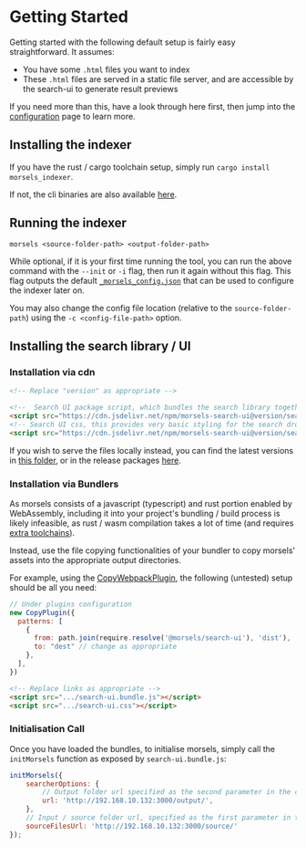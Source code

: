 # Getting Started

Getting started with the following default setup is fairly easy straightforward. It assumes:
- You have some `.html` files you want to index
- These `.html` files are served in a static file server, and are accessible by the search-ui to generate result previews

If you need more than this, have a look through here first, then jump into the [configuration](search_configuration.md) page to learn more.

## Installing the indexer

If you have the rust / cargo toolchain setup, simply run `cargo install morsels_indexer`.

If not, the cli binaries are also available [here](https://github.com/ang-zeyu/morsels/releases).


## Running the indexer

```
morsels <source-folder-path> <output-folder-path>
```

While optional, if it is your first time running the tool, you can run the above command with the `--init` or `-i` flag, then run it again without this flag.
This flag outputs the default [`_morsels_config.json`](./indexing_configuration.md) that can be used to configure the indexer later on.

You may also change the config file location (relative to the `source-folder-path`) using the `-c <config-file-path>` option.


## Installing the search library / UI

### Installation via cdn 

```html
<!-- Replace "version" as appropriate -->

<!--  Search UI package script, which bundles the search library together with it -->
<script src="https://cdn.jsdelivr.net/npm/morsels-search-ui@version/search-ui.bundle.js"></script>
<!-- Search UI css, this provides very basic styling for the search dropdown, and can be omitted if desired -->
<script src="https://cdn.jsdelivr.net/npm/morsels-search-ui@version/search-ui.css"></script>
```


If you wish to serve the files locally instead, you can find the latest versions in [this folder](https://github.com/ang-zeyu/morsels/tree/main/packages/search-ui/dist), or in the release packages [here](https://github.com/ang-zeyu/morsels/releases).

### Installation via Bundlers

As morsels consists of a javascript (typescript) and rust portion enabled by WebAssembly, including it into your project's bundling / build process is likely infeasible, as rust / wasm compilation takes a lot of time (and requires [extra toolchains](./developers_setting_up.md)).

Instead, use the file copying functionalities of your bundler to copy morsels' assets into the appropriate output directories.


For example, using the [CopyWebpackPlugin](https://webpack.js.org/plugins/copy-webpack-plugin/), the following (untested) setup should be all you need:

```js
// Under plugins configuration
new CopyPlugin({
  patterns: [
    {
      from: path.join(require.resolve('@morsels/search-ui'), 'dist'),
      to: "dest" // change as appropriate
    },
  ],
})
```


```html
<!-- Replace links as appropriate -->
<script src=".../search-ui.bundle.js"></script>
<script src=".../search-ui.css"></script>
```

### Initialisation Call

Once you have loaded the bundles, to initialise morsels, simply call the `initMorsels` function as exposed by `search-ui.bundle.js`:

```js
initMorsels({
    searcherOptions: {
        // Output folder url specified as the second parameter in the cli command
        url: 'http://192.168.10.132:3000/output/',
    },
    // Input / source folder url, specified as the first parameter in the cli command
    sourceFilesUrl: 'http://192.168.10.132:3000/source/'
});
```
